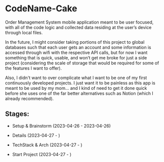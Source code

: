 # CodeName-Cake
Order Management System mobile application meant to be user focused, with all of the code logic and collected data residing at the user’s device through local files.

In the future, I might consider taking portions of this project to global databases such that each user gets an account and some information is accessed through wifi with the respective API calls, but for now I want something that is quick, usable, and won’t get me broke for just a side project (considering the scale of storage that would be required for some of the features I want to offer).

Also, I didn't want to over complicate what I want to be one of my first continuously developed projects. I just want it to be painless as this app is meant to be used by my mom... and I kind of need to get it done quick before she uses one of the far better alternatives such as Notion (which I already recommended).<br>

## Stages:
- Setup & Brainstorm (2023-04-26 - 2023-04-26)

- Details (2023-04-27 - )

- TechStack & Arch (2023-04-27 - )

- Start Project (2023-04-27 - )


